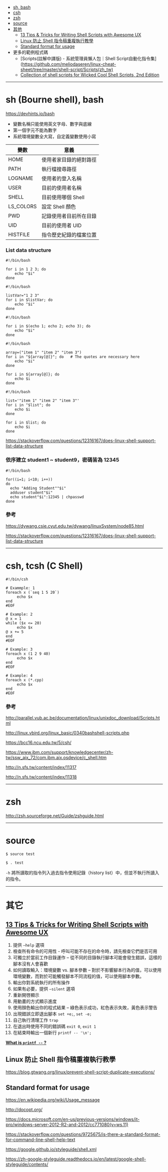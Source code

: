 
* [sh, bash](#sh-bourne-shell-bash)
* [csh](#csh-tcsh-c-shell)
* [zsh](#zsh)
* [source](#source)
* [其他](#其它)
    * [13 Tips & Tricks for Writing Shell Scripts with Awesome UX](#13-tips-and-tricks-for-writing-shell-scripts-with-awesome-ux)
    * [Linux 防止 Shell 指令稿重複執行教學](#linux-fang-zhi-shell-zhi-ling-gao-zhong-hang-jiao)
    * [Standard format for usage](#standard-format-for-usage)
* 更多的範例程式碼
    * [Scripts(註解中譯版) - 系統管理員懶人包｜Shell Script自動化指令集](https://github.com/meliodaseren/linux-cheat-sheet/tree/master/shell-script/Scripts(zh_tw)
    * [Collection of shell scripts for Wicked Cool Shell Scripts, 2nd Edition](https://github.com/meliodaseren/linux-cheat-sheet/tree/master/shell-script/wicked_cool_shell_scripts_2e-master)

---

# sh (Bourne shell), bash

https://devhints.io/bash

* 變數名稱只能使用英文字母、數字與底線
* 第一個字元不能為數字
* 系統環境變數全大寫，自定義變數使用小寫

| 變數 | 意義 |
| --- | --- |
| HOME      | 使用者家目錄的絕對路徑 |
| PATH      | 執行檔搜尋路徑 |
| LOGNAME   | 使用者的登入名稱 |
| USER      | 目前的使用者名稱 |
| SHELL     | 目前使用哪個 Shell |
| LS_COLORS | 設定 Shell 顏色 |
| PWD       | 記錄使用者目前所在目錄 |
| UID       | 目前的使用者 UID |
| HISTFILE  | 指令歷史紀錄的檔案位置 |

### List data structure

```shell
#!/bin/bash

for i in 1 2 3; do
    echo "$i"
done
```

```shell
#!/bin/bash

listVar="1 2 3"
for i in $listVar; do
    echo "$i"
done
```

```shell
#!/bin/bash

for i in $(echo 1; echo 2; echo 3); do
    echo "$i"
done
```

```shell
#!/bin/bash

array=("item 1" "item 2" "item 3")
for i in "${array[@]}"; do   # The quotes are necessary here
    echo "$i"
done

for i in ${array[@]}; do
    echo $i
done
```

```shell
#!/bin/bash

list='"item 1" "item 2" "item 3"'
for i in "$list"; do
    echo $i
done

for i in $list; do
    echo $i
done
```

https://stackoverflow.com/questions/12316167/does-linux-shell-support-list-data-structure

### 依序建立 student1 ~ student9，密碼皆為 12345

```shell
#!/bin/bash

for((i=1; i<10; i++))
do
  echo "Adding Student""$i"
  adduser student"$i"
  echo student"$i":12345 | chpasswd
done
```

### 參考

https://dywang.csie.cyut.edu.tw/dywang/linuxSystem/node85.html

https://stackoverflow.com/questions/12316167/does-linux-shell-support-list-data-structure

---

# csh, tcsh (C Shell)

```shell
#!/bin/csh

# Exammple: 1
foreach x (`seq 1 5 20`)
     echo $x
end
#EOF

# Example: 2
@ x = 1
while ($x <= 20)
     echo $x
@ x += 5
end
#EOF

# Example: 3
foreach x (1 2 9 40)
     echo $x
end
#EOF

# Example: 4
foreach x (*.cpp)
     echo $x
end
#EOF
```

### 參考

http://parallel.vub.ac.be/documentation/linux/unixdoc_download/Scripts.html

http://linux.vbird.org/linux_basic/0340bashshell-scripts.php

https://bcc16.ncu.edu.tw/5/csh/

https://www.ibm.com/support/knowledgecenter/zh-tw/ssw_aix_72/com.ibm.aix.osdevice/c_shell.htm

http://n.sfs.tw/content/index/11317

http://n.sfs.tw/content/index/11318

---

# zsh

http://zsh.sourceforge.net/Guide/zshguide.html

---

# source

```shell
$ source test
```

```shell
$ . test
```

`-h` 將所讀取的指令列入過去指令使用記錄（history list）中，但並不執行所讀入的指令。

---

# 其它

## [13 Tips & Tricks for Writing Shell Scripts with Awesome UX](https://codeburst.io/13-tips-tricks-for-writing-shell-scripts-with-awesome-ux-19a525ae05ae)

1. 提供 `–help` 選項
2. 檢查所有命令的可用性 - 呼叫可能不存在的命令時，請先檢查它們是否可用
3. 可獨立於當前工作目錄運作 – 從不同的目錄執行腳本可能會發生錯誤，這樣的腳本沒有人會喜歡
4. 如何讀取輸入：環境變數 vs. 腳本參數 – 對於不影響腳本行為的值，可以使用環境變數，而對於可能觸發腳本不同流程的值，可以使用腳本參數。
5. 輸出你對系統執行的所有操作
6. 如果有必要，提供 `–silent` 選項
7. 重新開啓顯示
8. 用動畫的方式顯示進度
9. 使用顏色輸出你的程式結果 – 綠色表示成功，紅色表示失敗，黃色表示警告
10. 出現錯誤立即退出腳本 `set +e;`, `set -e;`
11. 自己執行清理工作 `trap`
12. 在退出時使用不同的錯誤碼 `exit 0`, `exit 1`
13. 在結束時輸出一個新行 `printf -- '\n';`

[**What is `printf --` ?**](https://unix.stackexchange.com/questions/22764/dashes-in-printf)

## Linux 防止 Shell 指令稿重複執行教學

https://blog.gtwang.org/linux/prevent-shell-script-duplicate-executions/

## Standard format for usage

https://en.wikipedia.org/wiki/Usage_message

http://docopt.org/

https://docs.microsoft.com/en-us/previous-versions/windows/it-pro/windows-server-2012-R2-and-2012/cc771080(v=ws.11)

https://stackoverflow.com/questions/9725675/is-there-a-standard-format-for-command-line-shell-help-text

https://google.github.io/styleguide/shell.xml

https://zh-google-styleguide.readthedocs.io/en/latest/google-shell-styleguide/contents/
